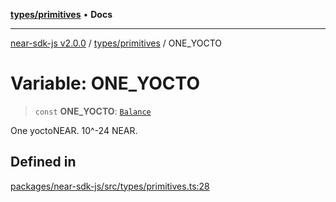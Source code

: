 [**types/primitives**](../README.md) • **Docs**

***

[near-sdk-js v2.0.0](../../../packages.md) / [types/primitives](../README.md) / ONE\_YOCTO

# Variable: ONE\_YOCTO

> `const` **ONE\_YOCTO**: [`Balance`](../type-aliases/Balance.md)

One yoctoNEAR. 10^-24 NEAR.

## Defined in

[packages/near-sdk-js/src/types/primitives.ts:28](https://github.com/dim-daskalov/near-sdk-js/blob/f8f6e35ac266a6f748747b51c0b9a0192677684e/packages/near-sdk-js/src/types/primitives.ts#L28)

